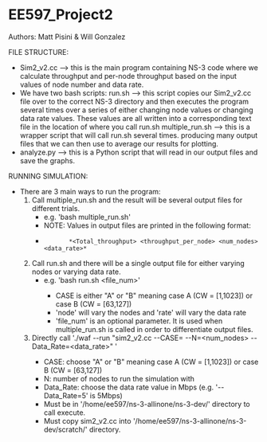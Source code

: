 # EE597_Project2
Authors: Matt Pisini & Will Gonzalez

FILE STRUCTURE:
- Sim2_v2.cc --> this is the main program containing NS-3 code where we calculate throughput and per-node throughput based on the input values of node number and data rate.
- We have two bash scripts:
    run.sh --> this script copies our Sim2_v2.cc file over to the correct NS-3 directory and then executes the program several times over a series of either changing node values or changing data rate values. These values are all written into a corresponding text file in the location of where you call run.sh
    multiple_run.sh --> this is a wrapper script that will call run.sh several times. producing many output files that we can then use to average our results for plotting.
- analyze.py --> this is a Python script that will read in our output files and save the graphs.

RUNNING SIMULATION:
- There are 3 main ways to run the program:
    1. Call multiple_run.sh and the result will be several output files for different trials.
        - e.g. 'bash multiple_run.sh'
        - NOTE: Values in output files are printed in the following format:
        -            *<Total_throughput> <throughput_per_node> <num_nodes> <data_rate>*
    2. Call run.sh and there will be a single output file for either varying nodes or varying data rate.
        - e.g. 'bash run.sh <CASE> <node or rate> <file_num>'
            - CASE is either "A" or "B" meaning case A (CW = [1,1023]) or case B (CW = [63,127])
            - 'node' will vary the nodes and 'rate' will vary the data rate
            - 'file_num' is an optional parameter. It is used when multiple_run.sh is called in order to differentiate output files.
    3. Directly call './waf --run "sim2_v2.cc --CASE=<A or B> --N=<num_nodes> --Data_Rate=<data_rate>" ' 
        - CASE: choose "A" or "B" meaning case A (CW = [1,1023]) or case B (CW = [63,127])
        - N: number of nodes to run the simulation with
        - Data_Rate: choose the data rate value in Mbps (e.g. '--Data_Rate=5' is 5Mbps)
        - Must be in '/home/ee597/ns-3-allinone/ns-3-dev/' directory to call execute.
        - Must copy sim2_v2.cc into '/home/ee597/ns-3-allinone/ns-3-dev/scratch/' directory.

